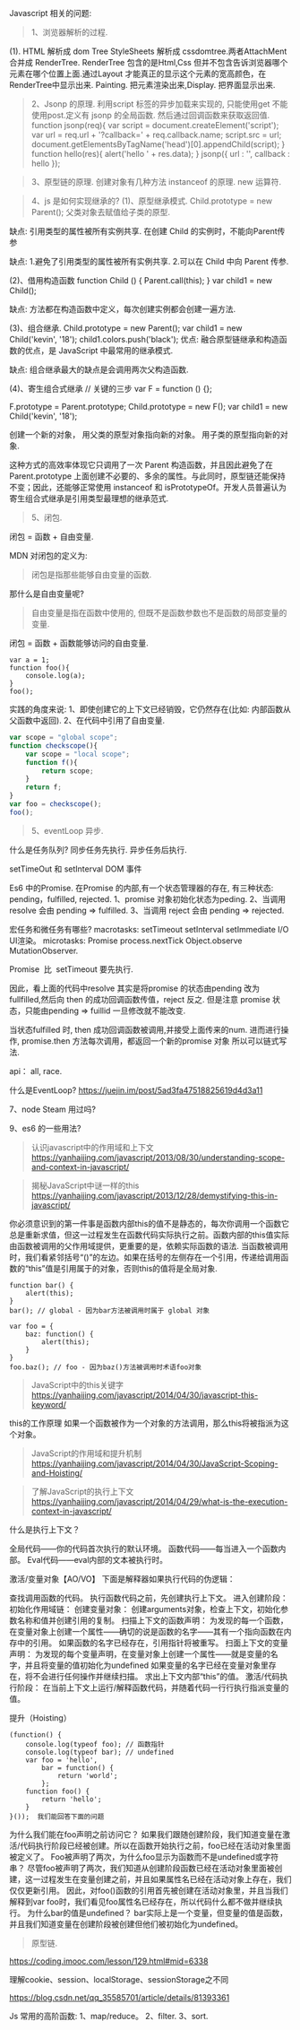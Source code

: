Javascript 相关的问题:

> 1、浏览器解析的过程.

(1). HTML 解析成 dom Tree StyleSheets 解析成 cssdomtree.两者AttachMent 合并成 RenderTree.
RenderTree 包含的是Html,Css 但并不包含告诉浏览器哪个元素在哪个位置上面.通过Layout 才能真正的显示这个元素的宽高颜色，在RenderTree中显示出来.
Painting. 把元素渲染出来,Display. 把界面显示出来.

> 2、Jsonp 的原理.
利用script 标签的异步加载来实现的, 只能使用get 不能使用post.定义有 jsonp 的全局函数. 然后通过回调函数来获取返回值.
function jsonp(req){
    var script = document.createElement('script');
    var url = req.url + '?callback=' + req.callback.name;
    script.src = url;
    document.getElementsByTagName('head')[0].appendChild(script); 
}
function hello(res){
    alert('hello ' + res.data);
}
jsonp({
    url : '',
    callback : hello 
});

> 3、原型链的原理.
创建对象有几种方法
instanceof 的原理.
new 运算符.

> 4、js 是如何实现继承的?
(1)、原型继承模式.
Child.prototype = new Parent();
父类对象去赋值给子类的原型.

缺点:
引用类型的属性被所有实例共享.
在创建 Child 的实例时，不能向Parent传参

缺点:
1.避免了引用类型的属性被所有实例共享.
2.可以在 Child 中向 Parent 传参.

(2)、借用构造函数
function Child () {
    Parent.call(this);
}
var child1 = new Child();

缺点:
方法都在构造函数中定义，每次创建实例都会创建一遍方法.

(3)、组合继承.
Child.prototype = new Parent();
var child1 = new Child('kevin', '18');
child1.colors.push('black');
优点: 融合原型链继承和构造函数的优点，是 JavaScript 中最常用的继承模式.

缺点:
组合继承最大的缺点是会调用两次父构造函数.

(4)、寄生组合式继承
// 关键的三步
var F = function () {};

F.prototype = Parent.prototype;
Child.prototype = new F();
var child1 = new Child('kevin', '18');

创建一个新的对象， 用父类的原型对象指向新的对象。 用子类的原型指向新的对象.

这种方式的高效率体现它只调用了一次 Parent 构造函数，并且因此避免了在 Parent.prototype 上面创建不必要的、多余的属性。与此同时，原型链还能保持不变；因此，还能够正常使用 instanceof 和 isPrototypeOf。开发人员普遍认为寄生组合式继承是引用类型最理想的继承范式.

> 5、闭包.

闭包 = 函数 + 自由变量.

MDN 对闭包的定义为:

> 闭包是指那些能够自由变量的函数.

那什么是自由变量呢?

> 自由变量是指在函数中使用的, 但既不是函数参数也不是函数的局部变量的变量.

闭包 = 函数 + 函数能够访问的自由变量.

```
var a = 1;
function foo(){
	console.log(a);
}
foo();
```
实践的角度来说:
1、即使创建它的上下文已经销毁，它仍然存在(比如: 内部函数从父函数中返回).
2、在代码中引用了自由变量.
```js
var scope = "global scope";
function checkscope(){
    var scope = "local scope";
    function f(){
        return scope;
    }
    return f;
}
var foo = checkscope();
foo();
```

> 5、eventLoop 异步.

什么是任务队列?
同步任务先执行.
异步任务后执行.

setTimeOut 和 setInterval
DOM 事件

Es6 中的Promise.
在Promise 的内部,有一个状态管理器的存在, 有三种状态: pending，fulfilled, rejected.
1、promise 对象初始化状态为peding.
2、当调用 resolve 会由 pending => fulfilled.
3、当调用 reject 会由 pending => rejected.

宏任务和微任务有哪些?
macrotasks: setTimeout setInterval setImmediate I/O UI渲染。
microtasks: Promise process.nextTick Object.observe MutationObserver.

Promise  比  setTimeout 要先执行.

因此，看上面的代码中resolve 其实是将promise 的状态由pending 改为 fullfilled,然后向
then 的成功回调函数传值，reject 反之. 但是注意 promise 状态，只能由pending => fuillid
一旦修改就不能改变.

当状态fulfilled 时, then 成功回调函数被调用,并接受上面传来的num. 进而进行操作,
promise.then 方法每次调用，都返回一个新的promise 对象 所以可以链式写法.

api：
all, race.

什么是EventLoop?
https://juejin.im/post/5ad3fa47518825619d4d3a11

7、node Steam 用过吗?

9、es6 的一些用法?

> 认识javascript中的作用域和上下文
https://yanhaijing.com/javascript/2013/08/30/understanding-scope-and-context-in-javascript/

> 揭秘JavaScript中谜一样的this
https://yanhaijing.com/javascript/2013/12/28/demystifying-this-in-javascript/

你必须意识到的第一件事是函数内部this的值不是静态的，每次你调用一个函数它总是重新求值，但这一过程发生在函数代码实际执行之前。函数内部的this值实际由函数被调用的父作用域提供，更重要的是，依赖实际函数的语法.
当函数被调用时，我们看紧邻括号“()”的左边。如果在括号的左侧存在一个引用，传递给调用函数的“this”值是引用属于的对象，否则this的值将是全局对象.

```
function bar() {
    alert(this);
}
bar(); // global - 因为bar方法被调用时属于 global 对象

var foo = {
    baz: function() {
        alert(this);
    }
}
foo.baz(); // foo - 因为baz()方法被调用时术语foo对象
```

> JavaScript中的this关键字
https://yanhaijing.com/javascript/2014/04/30/javascript-this-keyword/

this的工作原理
如果一个函数被作为一个对象的方法调用，那么this将被指派为这个对象。


> JavaScript的作用域和提升机制
https://yanhaijing.com/javascript/2014/04/30/JavaScript-Scoping-and-Hoisting/

> 了解JavaScript的执行上下文
https://yanhaijing.com/javascript/2014/04/29/what-is-the-execution-context-in-javascript/

什么是执行上下文？

全局代码——你的代码首次执行的默认环境。
函数代码——每当进入一个函数内部。
Eval代码——eval内部的文本被执行时。

激活/变量对象【AO/VO】
下面是解释器如果执行代码的伪逻辑：

查找调用函数的代码。
执行函数代码之前，先创建执行上下文。
进入创建阶段：  
    初始化作用域链：
    创建变量对象：
    创建arguments对象，检查上下文，初始化参数名称和值并创建引用的复制。
    扫描上下文的函数声明：
    为发现的每一个函数，在变量对象上创建一个属性——确切的说是函数的名字——其有一个指向函数在内存中的引用。
    如果函数的名字已经存在，引用指针将被重写。
    扫面上下文的变量声明：
    为发现的每个变量声明，在变量对象上创建一个属性——就是变量的名字，并且将变量的值初始化为undefined
    如果变量的名字已经在变量对象里存在，将不会进行任何操作并继续扫描。
    求出上下文内部“this”的值。
激活/代码执行阶段：
    在当前上下文上运行/解释函数代码，并随着代码一行行执行指派变量的值。



提升（Hoisting）

```
(function() {
    console.log(typeof foo); // 函数指针
    console.log(typeof bar); // undefined
    var foo = 'hello',
        bar = function() {
            return 'world';
        };
    function foo() {
        return 'hello';
    }
}()); ​ 我们能回答下面的问题
```
为什么我们能在foo声明之前访问它？
如果我们跟随创建阶段，我们知道变量在激活/代码执行阶段已经被创建。所以在函数开始执行之前，foo已经在活动对象里面被定义了。
Foo被声明了两次，为什么foo显示为函数而不是undefined或字符串？
尽管foo被声明了两次，我们知道从创建阶段函数已经在活动对象里面被创建，这一过程发生在变量创建之前，并且如果属性名已经在活动对象上存在，我们仅仅更新引用。
因此，对foo()函数的引用首先被创建在活动对象里，并且当我们解释到var foo时，我们看见foo属性名已经存在，所以代码什么都不做并继续执行。
为什么bar的值是undefined？
bar实际上是一个变量，但变量的值是函数，并且我们知道变量在创建阶段被创建但他们被初始化为undefined。

> 原型链.

https://coding.imooc.com/lesson/129.html#mid=6338

理解cookie、session、localStorage、sessionStorage之不同

https://blog.csdn.net/qq_35585701/article/details/81393361

Js 常用的高阶函数:
1、map/reduce。
2、filter.
3、sort.
